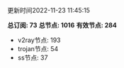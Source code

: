 更新时间2022-11-23 11:45:15

**总订阅: 73**
**总节点: 1016**
**有效节点: 284**
- v2ray节点: 193
- trojan节点: 54
- ss节点: 37
